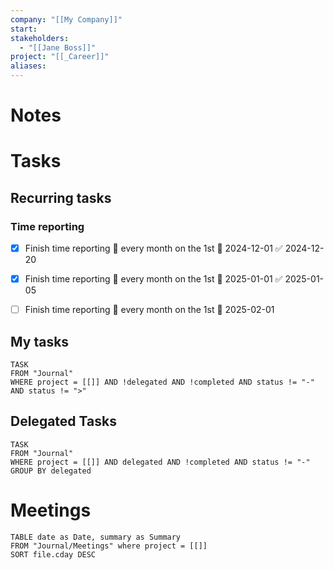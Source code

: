 ```yaml
---
company: "[[My Company]]"
start: 
stakeholders:
  - "[[Jane Boss]]"
project: "[[_Career]]"
aliases: 
---
```


# Notes




# Tasks
## Recurring tasks

### Time reporting

- [x] Finish time reporting 🔁 every month on the 1st 📅 2024-12-01 ✅ 2024-12-20
- [x] Finish time reporting 🔁 every month on the 1st 📅 2025-01-01 ✅ 2025-01-05
- [ ] Finish time reporting 🔁 every month on the 1st 📅 2025-02-01


## My tasks 

```dataview
TASK
FROM "Journal"
WHERE project = [[]] AND !delegated AND !completed AND status != "-" AND status != ">"
```

## Delegated Tasks

```dataview
TASK
FROM "Journal"
WHERE project = [[]] AND delegated AND !completed AND status != "-" 
GROUP BY delegated
```

# Meetings

```dataview
TABLE date as Date, summary as Summary
FROM "Journal/Meetings" where project = [[]]
SORT file.cday DESC
```